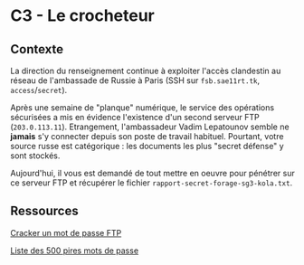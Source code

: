 # C3 - Le crocheteur

## Contexte

La direction du renseignement continue à exploiter l'accès clandestin au réseau de l'ambassade de Russie à Paris (SSH sur ``fsb.sae11rt.tk``, ``access``/``secret``). 

Après une semaine de "planque" numérique, le service des opérations sécurisées a mis en évidence l'existence d'un second serveur FTP (``203.0.113.11``). Etrangement, l'ambassadeur Vadim Lepatounov semble ne **jamais** s'y connecter depuis son poste de travail habituel. Pourtant, votre source russe est catégorique : les documents les plus "secret défense" y sont stockés. 

Aujourd'hui, il vous est demandé de tout mettre en oeuvre pour pénétrer sur ce serveur FTP et récupérer le fichier ``rapport-secret-forage-sg3-kola.txt``.

## Ressources

[Cracker un mot de passe FTP](https://linuxhint.com/bruteforce_ssh_ftp/)

[Liste des 500 pires mots de passe](https://github.com/danielmiessler/SecLists/blob/master/Passwords/Common-Credentials/500-worst-passwords.txt)
